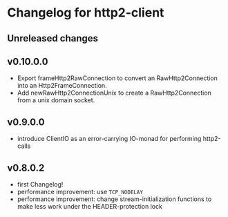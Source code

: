 # Changelog for http2-client

## Unreleased changes

## v0.10.0.0

- Export frameHttp2RawConnection to convert an RawHttp2Connection into an Http2FrameConnection.
- Add newRawHttp2ConnectionUnix to create a RawHttp2Connection from a unix domain socket.

## v0.9.0.0

- introduce ClientIO as an error-carrying IO-monad for performing http2-calls

## v0.8.0.2

- first Changelog!
- performance improvement: use `TCP_NODELAY`
- performance improvement: change stream-initialization functions to make less work under the HEADER-protection lock
